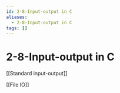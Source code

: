 ```yaml
---
id: 2-8-Input-output in C
aliases:
  - 2-8-Input-output in C
tags: []
---
```


# 2-8-Input-output in C

[[Standard input-output]]

[[File IO]]

